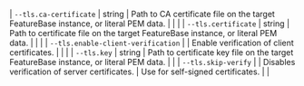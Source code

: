 | `--tls.ca-certificate` | string | Path to CA certificate file on the target FeatureBase instance, or literal PEM data. |  |  |
| `--tls.certificate` | string | Path to certificate file on the target FeatureBase instance, or literal PEM data. |  |  |
| `--tls.enable-client-verification` |  | Enable verification of client certificates. |  |  |
| `--tls.key` | string | Path to certificate key file on the target FeatureBase instance, or literal PEM data. |  |
| `--tls.skip-verify` |  | Disables verification of server certificates. | Use for self-signed certificates. |  |
